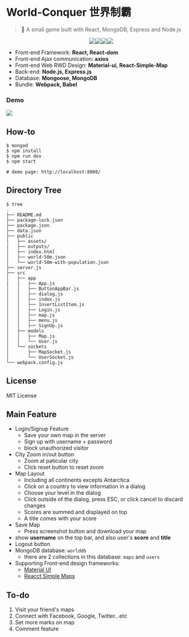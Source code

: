 # World-Conquer 世界制霸

> 🏃 A small game built with React, MongoDB, Express and Node.js


<p align=center>
<a target="_blank" href="https://npmjs.org/package/life-commit" title="NPM version"><img src="https://img.shields.io/npm/v/life-commit.svg"></a><a target="_blank" href="http://nodejs.org/download/" title="Node version"><img src="https://img.shields.io/badge/node.js-%3E=_6.0-green.svg"></a><a target="_blank" href="https://opensource.org/licenses/MIT" title="License: MIT"><img src="https://img.shields.io/badge/License-MIT-blue.svg"></a><a target="_blank" href="http://makeapullrequest.com" title="PRs Welcome"><img src="https://img.shields.io/badge/PRs-welcome-brightgreen.svg"></a>
</p>  




- Front-end Framework: **React, React-dom**
- Front-end Ajax communication: **axios**
- Front-end Web RWD Design: **Material-ui, React-Simple-Map**
- Back-end: **Node.js, Express.js**
- Database: **Mongoose, MongoDB**
- Bundle: **Webpack, Babel**

### Demo

![](img/demo.gif)


## How-to

```
$ mongod
$ npm install 
$ npm run dev
$ npm start 

# demo page: http://localhost:8080/
```



## Directory Tree

```
$ tree
.
├── README.md
├── package-lock.json
├── package.json
├── data.json
├── public
│   ├── assets/
|   ├── outputs/
│   ├── index.html
│   ├── world-50m.json
│   └── world-50m-with-population.json
├── server.js
├── src
│   ├── app
|   |   ├── App.js
│   │   ├── ButtonAppBar.js
│   │   ├── dialog.js
│   │   ├── index.js
│   │   ├── InsertListItem.js
│   │   ├── Login.js
│   │   ├── map.js
│   │   ├── menu.js
│   │   ├── SignUp.js
│   ├── models
│   │   ├── Map.js
│   │   └── User.js
│   └── sockets
│       ├── MapSocket.js
│       └── UserSocket.js
└── webpack.config.js

```

## License

MIT License


## Main Feature

- Login/Signup Feature
  - Save your own map in the server
  - Sign up with username + password
  - block unauthorized visitor
- City Zoom in/out button
  - Zoom at paticular city 
  - Click reset button to reset zoom
- Map Layout
  - Including all continents excepts Antarctica
  - Click on a country to view information in a dialog
  - Choose your level in the dialog
  - Click outside of the dialog, press ESC, or click cancel to discard changes
  - Scores are summed and displayed on top
  - A title comes with your score
- Save Map
  - Press screenshot button and download your map
- show **username** on the top bar, and also user's **score** and **title**
- Logout button
- MongoDB database: `worlddb`
  - there are 2 collections in this database: `maps` and `users`
- Supporting Front-end design frameworks: 
  - [Material UI](https://material-ui-next.com/)
  - [Reacct Simple Maps](https://www.react-simple-maps.io/)


## To-do

1. Visit your friend's maps
2. Connect with Facebook, Google, Twitter...etc
3. Set more marks on map
4. Comment feature
